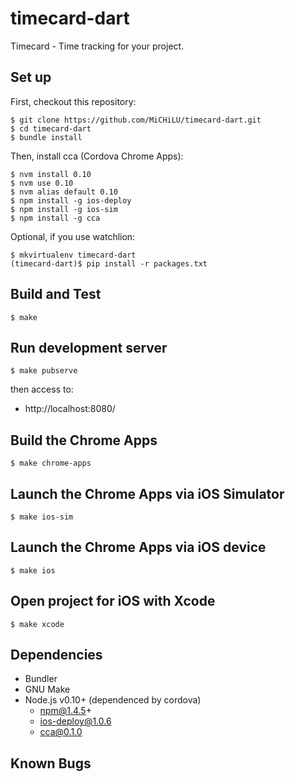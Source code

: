 timecard-dart
=============

Timecard - Time tracking for your project.

Set up
------

First, checkout this repository:

    $ git clone https://github.com/MiCHiLU/timecard-dart.git
    $ cd timecard-dart
    $ bundle install

Then, install cca (Cordova Chrome Apps):

    $ nvm install 0.10
    $ nvm use 0.10
    $ nvm alias default 0.10
    $ npm install -g ios-deploy
    $ npm install -g ios-sim
    $ npm install -g cca

Optional, if you use watchlion:

    $ mkvirtualenv timecard-dart
    (timecard-dart)$ pip install -r packages.txt

Build and Test
--------------

    $ make

Run development server
----------------------

    $ make pubserve

then access to:

* http://localhost:8080/

Build the Chrome Apps
---------------------

    $ make chrome-apps

Launch the Chrome Apps via iOS Simulator
----------------------------------------

    $ make ios-sim

Launch the Chrome Apps via iOS device
-------------------------------------

    $ make ios

Open project for iOS with Xcode
-------------------------------

    $ make xcode

Dependencies
------------

* Bundler
* GNU Make
* Node.js v0.10+ (dependenced by cordova)
  * npm@1.4.5+
  * ios-deploy@1.0.6
  * cca@0.1.0

Known Bugs
----------

